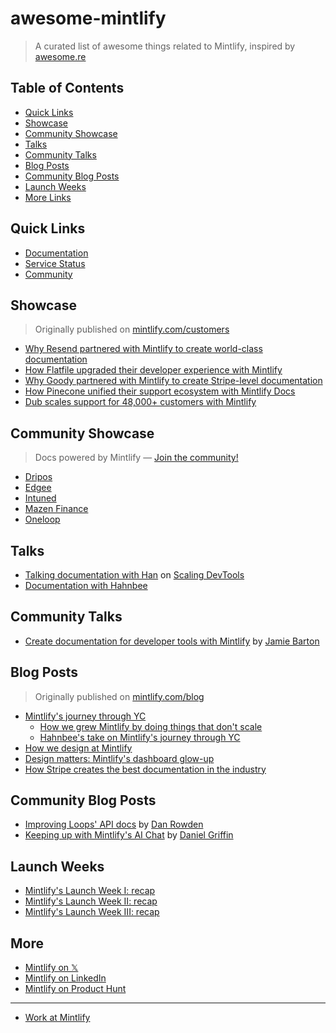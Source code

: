# awesome-mintlify

> A curated list of awesome things related to Mintlify, inspired by [awesome.re](http://awesome.re/)

## Table of Contents

- [Quick Links](#quick-links)
- [Showcase](#showcase)
- [Community Showcase](#community-showcase)
- [Talks](#talks)
- [Community Talks](#community-talks)
- [Blog Posts](#blog-posts)
- [Community Blog Posts](#community-blog-posts)
- [Launch Weeks](#launch-weeks)
- [More Links](#more)

## Quick Links

- [Documentation](https://mintlify.com/docs)
- [Service Status](https://status.mintlify.com/)
- [Community](https://mintlify.com/community)

## Showcase

> Originally published on [mintlify.com/customers](https://mintlify.com/customers)

- [Why Resend partnered with Mintlify to create world-class documentation](https://mintlify.com/customers/resend)
- [How Flatfile upgraded their developer experience with Mintlify
](https://mintlify.com/customers/flatfile)
- [Why Goody partnered with Mintlify to create Stripe-level documentation
](https://mintlify.com/customers/goody)
- [How Pinecone unified their support ecosystem with Mintlify Docs](https://mintlify.com/customers/pinecone)
- [Dub scales support for 48,000+ customers with Mintlify](https://mintlify.com/customers/dub)

## Community Showcase

> Docs powered by Mintlify — [Join the community!](https://mintlify.com/community)

- [Dripos](https://support.dripos.com/)
- [Edgee](https://docs.edgee.cloud/)
- [Intuned](https://docs.intunedhq.com/)
- [Mazen Finance](https://docs.mazen.finance)
- [Oneloop](https://docs.oneloop.ai/)

## Talks

- [Talking documentation with Han](https://www.youtube.com/watch?v=JaMVGUlT3yI) on [Scaling DevTools](https://scalingdevtools.com/)
- [Documentation with Hahnbee](https://www.youtube.com/watch?v=QVwNqNgLRUw)

## Community Talks

- [Create documentation for developer tools with Mintlify](https://www.youtube.com/watch?v=hFlZJzY2HNM) by [Jamie Barton](https://www.linkedin.com/in/notrab/)

## Blog Posts

> Originally published on [mintlify.com/blog](https://mintlify.com/blog)

- [Mintlify's journey through YC](https://mintlify.com/blog/ycombinator)
  - [How we grew Mintlify by doing things that don't scale](https://mintlify.com/blog/things-that-do-not-scale)
  - [Hahnbee's take on Mintlify's journey through YC](https://mintlify.com/blog/hahnbee-applying-to-yc)
- [How we design at Mintlify](https://mintlify.com/blog/how-we-design-at-mintlify)
- [Design matters: Mintlify's dashboard glow-up](https://mintlify.com/blog/design-matters)
- [How Stripe creates the best documentation in the industry](https://mintlify.com/blog/stripe-docs)

## Community Blog Posts

- [Improving Loops' API docs](https://loops.so/docs/guides/how-we-work-documentation) by [Dan Rowden](https://x.com/dr)
- [Keeping up with Mintlify's AI Chat](https://dev.to/danielsgriffin/keeping-up-with-mintlifys-ai-chat-5a0m) by [Daniel Griffin](https://x.com/danielsgriffin)

## Launch Weeks

- [Mintlify's Launch Week I: recap](https://mintlify.com/blog/launch-week-wrapup)
- [Mintlify's Launch Week II: recap](https://x.com/mintlify/status/1749524318940487816)
- [Mintlify's Launch Week III: recap](https://x.com/mintlify/status/1810826290502717480)

## More

- [Mintlify on 𝕏](https://x.com/mintlify)
- [Mintlify on LinkedIn](https://linkedin.com/company/mintlify)
- [Mintlify on Product Hunt](https://producthunt.com/products/mintlify)

---

- [Work at Mintlify](https://mintlify.com/careers)
